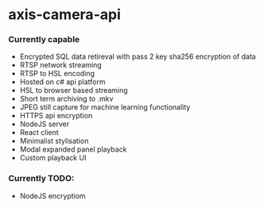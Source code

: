 # axis-camera-api
### Currently capable
- Encrypted SQL data retireval with pass 2 key sha256 encryption of data
- RTSP network streaming
- RTSP to HSL encoding
- Hosted on c# api platform
- HSL to browser based streaming
- Short term archiving to .mkv
- JPEG still capture for machine learning functionality
- HTTPS api encryption
- NodeJS server
- React client
- Minimalist stylisation
- Modal expanded panel playback
- Custom playback UI
### Currently TODO:
- NodeJS encryptiom
